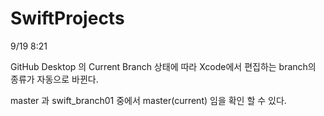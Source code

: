 # SwiftProjects

9/19 8:21

GitHub Desktop 의 Current Branch 상태에 따라 Xcode에서 편집하는 branch의 종류가 자동으로 바뀐다.

master 과 swift_branch01 중에서 master(current) 임을 확인 할 수 있다.
